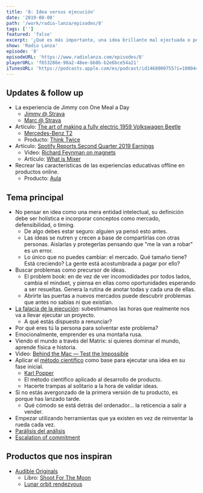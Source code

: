 ```yaml
---
title: '8: Idea versus ejecución'
date: '2019-08-08'
path: '/work/radio-lanza/episodes/8'
tags: ['']
featured: 'false'
excerpt: '¿Qué es más importante, una idea brillante mal ejectuada o perfecta ejecución sobre una pobre idea? Si te obsesionas con una idea, corres el riesgo de retrasar el lanzamiento de tu producto. Sin embargo, descuidar la ejecución puede arruinar una gran idea. No te preocupes, en este capítulo te ayudamos a encontrar el balance entre idea y ejecución, en su justa medida.'
show: 'Radio Lanza'
episode: '8'
episodeURL: 'https://www.radiolanza.com/episodes/8'
playerURL: 'f653286e-98a2-48ee-bb8b-b2e6bce54a21'
iTunesURL: 'https://podcasts.apple.com/es/podcast/id1468000755?i=1000446402433'
---
```


## Updates & follow up

- La experiencia de Jimmy con One Meal a Day
  - [Jimmy @ Strava](https://www.strava.com/athletes/11997003)
  - [Marc @ Strava](https://www.strava.com/athletes/1113999)
- Artículo: [The art of making a fully electric 1959 Volkswagen Beetle](https://www.theverge.com/2016/2/16/11006458/zelectric-vw-beetle-electric-1959-volkswagen-microbus-video)
  - [Mercedes-Benz T2](https://en.wikipedia.org/wiki/Mercedes-Benz_T2)
  - Producto: [Think Twice](http://thinktwice.me)
- Artículo: [Spotify Reports Second Quarter 2019 Earnings](https://newsroom.spotify.com/2019-07-31/spotify-reports-second-quarter-2019-earnings/)
  - Video: [Richard Feynman on magnets](https://www.youtube.com/watch?v=MO0r930Sn_8)
  - Artículo: [What is Mixer](https://www.theverge.com/2019/8/1/20750432/mixer-ninja-microsoft-twitch-youtube-streaming-fortnite)
- Recrear las características de las experiencias educativas offline en productos online.
  - Producto: [Aula](https://aula.education/)

## Tema principal

- No pensar en idea como una mera entidad intelectual, su definición debe ser holística e incorporar conceptos como mercado, defensibilidad, o timing.
  - De algo debes estar seguro: alguien ya pensó esto antes.
  - Las ideas se nutren y crecen a base de compartirlas con otras personas. Aislarlas y protegerlas pensando que "me la van a robar" es un error.
  - Lo único que no puedes cambiar: el mercado. Qué tamaño tiene? Está creciendo? La gente está acostumbrada a pagar por ello?
- Buscar problemas como precursor de ideas.
  - El problem book: en de vez de ver incomodidades por todos lados, cambia el mindset, y piensa en ellas como oportunidades esperando a ser resueltas. Genera la rutina de anotar todas y cada una de ellas.
  - Abrirte las puertas a nuevos mercados puede descubrir problemas que antes no sabías ni que existían.
- [La falacia de la ejecución](https://es.wikipedia.org/wiki/Falacia_de_la_planificación): subestimamos las horas que realmente nos va a llevar ejecutar un proyecto.
  - A qué estás dispuesto a renunciar?
- Por qué eres tú la persona para solventar este problema?
- Emocionalmente, emprender es una montaña rusa.
- Viendo el mundo a través del Matrix: si quieres dominar el mundo, aprende física e historia.
- Video: [Behind the Mac — Test the Impossible](https://youtu.be/qVwwkAJposE)
- Aplicar el [método científico](https://en.wikipedia.org/wiki/Scientific_method) como base para ejecutar una idea en su fase inicial.
  - [Karl Popper](https://en.wikipedia.org/wiki/Karl_Popper)
  - El método científico aplicado al desarrollo de producto.
  - Hacerte trampas al solitario a la hora de validar ideas.
- Si no estás avergonzado de la primera versión de tu producto, es porque has lanzado tarde.
  - Qué cómodo se está detrás del ordenador... la reticencia a salir a vender.
- Empezar utilizando herramientas que ya existen en vez de reinventar la rueda cada vez.
- [Parálisis del análisis](https://es.wikipedia.org/wiki/Parálisis_del_análisis)
- [Escalation of commitment](https://en.wikipedia.org/wiki/Escalation_of_commitment)

## Productos que nos inspiran

- [Audible Originals](https://www.audible.com/ep/audible-originals-member-benefit)
  - Libro: [Shoot For The Moon](https://www.amazon.com/dp/0316341789/)
  - [Lunar orbit rendezvous](https://en.wikipedia.org/wiki/Lunar_orbit_rendezvous)
